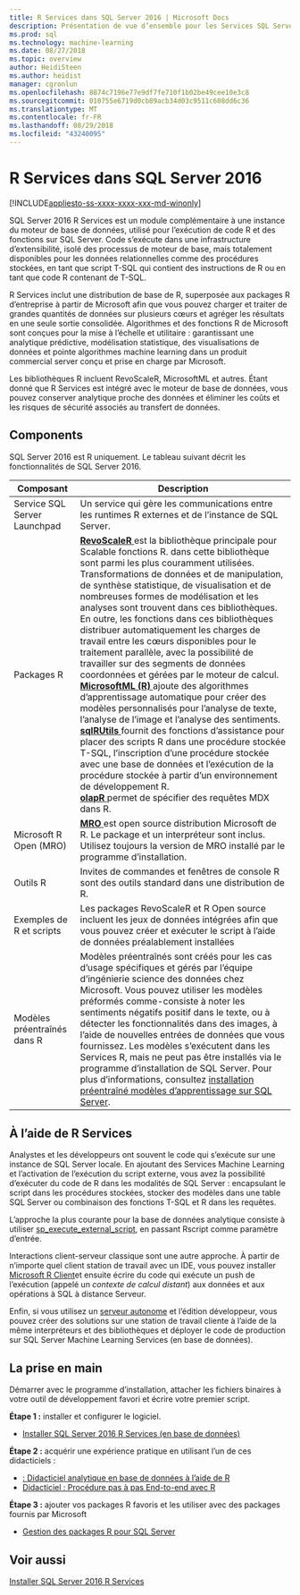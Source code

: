 ```yaml
---
title: R Services dans SQL Server 2016 | Microsoft Docs
description: Présentation de vue d’ensemble pour les Services SQL Server, R prend en charge pour la base de données analytique
ms.prod: sql
ms.technology: machine-learning
ms.date: 08/27/2018
ms.topic: overview
author: HeidiSteen
ms.author: heidist
manager: cgronlun
ms.openlocfilehash: 8874c7196e77e9df7fe710f1b02be49cee10e3c8
ms.sourcegitcommit: 010755e6719d0cb89acb34d03c9511c608dd6c36
ms.translationtype: MT
ms.contentlocale: fr-FR
ms.lasthandoff: 08/29/2018
ms.locfileid: "43240095"
---
```

# <a name="r-services-in-sql-server-2016"></a>R Services dans SQL Server 2016
[!INCLUDE[appliesto-ss-xxxx-xxxx-xxx-md-winonly](../../includes/appliesto-ss-xxxx-xxxx-xxx-md-winonly.md)]

SQL Server 2016 R Services est un module complémentaire à une instance du moteur de base de données, utilisé pour l’exécution de code R et des fonctions sur SQL Server. Code s’exécute dans une infrastructure d’extensibilité, isolé des processus de moteur de base, mais totalement disponibles pour les données relationnelles comme des procédures stockées, en tant que script T-SQL qui contient des instructions de R ou en tant que code R contenant de T-SQL. 

R Services inclut une distribution de base de R, superposée aux packages R d’entreprise à partir de Microsoft afin que vous pouvez charger et traiter de grandes quantités de données sur plusieurs cœurs et agréger les résultats en une seule sortie consolidée. Algorithmes et des fonctions R de Microsoft sont conçues pour la mise à l’échelle et utilitaire : garantissant une analytique prédictive, modélisation statistique, des visualisations de données et pointe algorithmes machine learning dans un produit commercial server conçu et prise en charge par Microsoft. 

Les bibliothèques R incluent RevoScaleR, MicrosoftML et autres. Étant donné que R Services est intégré avec le moteur de base de données, vous pouvez conserver analytique proche des données et éliminer les coûts et les risques de sécurité associés au transfert de données.

## <a name="components"></a>Components

SQL Server 2016 est R uniquement. Le tableau suivant décrit les fonctionnalités de SQL Server 2016.

| Composant | Description |
|-----------|-------------|
| Service SQL Server Launchpad | Un service qui gère les communications entre les runtimes R externes et de l’instance de SQL Server. |
| Packages R | [**RevoScaleR** ](revoscaler-overview.md) est la bibliothèque principale pour Scalable fonctions R. dans cette bibliothèque sont parmi les plus couramment utilisées. Transformations de données et de manipulation, de synthèse statistique, de visualisation et de nombreuses formes de modélisation et les analyses sont trouvent dans ces bibliothèques. En outre, les fonctions dans ces bibliothèques distribuer automatiquement les charges de travail entre les cœurs disponibles pour le traitement parallèle, avec la possibilité de travailler sur des segments de données coordonnées et gérées par le moteur de calcul.  <br/>[**MicrosoftML (R)** ](https://docs.microsoft.com/machine-learning-server/r-reference/microsoftml/microsoftml-package) ajoute des algorithmes d’apprentissage automatique pour créer des modèles personnalisés pour l’analyse de texte, l’analyse de l’image et l’analyse des sentiments. <br/>[**sqlRUtils** ](generating-an-r-stored-procedure-for-r-code-using-the-sqlrutils-package.md) fournit des fonctions d’assistance pour placer des scripts R dans une procédure stockée T-SQL, l’inscription d’une procédure stockée avec une base de données et l’exécution de la procédure stockée à partir d’un environnement de développement R.<br/>[**olapR** ](how-to-create-mdx-queries-using-olapr.md) permet de spécifier des requêtes MDX dans R.|
| Microsoft R Open (MRO) | [**MRO** ](https://mran.microsoft.com/open) est open source distribution Microsoft de R. Le package et un interpréteur sont inclus. Utilisez toujours la version de MRO installé par le programme d’installation. |
| Outils R | Invites de commandes et fenêtres de console R sont des outils standard dans une distribution de R.  |
| Exemples de R et scripts |  Les packages RevoScaleR et R Open source incluent les jeux de données intégrées afin que vous pouvez créer et exécuter le script à l’aide de données préalablement installées |
| Modèles préentraînés dans R | Modèles préentraînés sont créés pour les cas d’usage spécifiques et gérés par l’équipe d’ingénierie science des données chez Microsoft. Vous pouvez utiliser les modèles préformés comme-consiste à noter les sentiments négatifs positif dans le texte, ou à détecter les fonctionnalités dans des images, à l’aide de nouvelles entrées de données que vous fournissez. Les modèles s’exécutent dans les Services R, mais ne peut pas être installés via le programme d’installation de SQL Server. Pour plus d’informations, consultez [installation préentraîné modèles d’apprentissage sur SQL Server](../install/sql-pretrained-models-install.md). |

## <a name="using-r-services"></a>À l’aide de R Services

Analystes et les développeurs ont souvent le code qui s’exécute sur une instance de SQL Server locale. En ajoutant des Services Machine Learning et l’activation de l’exécution du script externe, vous avez la possibilité d’exécuter du code de R dans les modalités de SQL Server : encapsulant le script dans les procédures stockées, stocker des modèles dans une table SQL Server ou combinaison des fonctions T-SQL et R dans les requêtes.

L’approche la plus courante pour la base de données analytique consiste à utiliser [sp_execute_external_script](../../relational-databases/system-stored-procedures/sp-execute-external-script-transact-sql.md), en passant Rscript comme paramètre d’entrée.

Interactions client-serveur classique sont une autre approche. À partir de n’importe quel client station de travail avec un IDE, vous pouvez installer [Microsoft R Client](https://docs.microsoft.com/machine-learning-server/r-client/what-is-microsoft-r-client)et ensuite écrire du code qui exécute un push de l’exécution (appelé un *contexte de calcul distant*) aux données et aux opérations à SQL à distance Serveur. 

Enfin, si vous utilisez un [serveur autonome](r-server-standalone.md) et l’édition développeur, vous pouvez créer des solutions sur une station de travail cliente à l’aide de la même interpréteurs et des bibliothèques et déployer le code de production sur SQL Server Machine Learning Services (en base de données). 

## <a name="how-to-get-started"></a>La prise en main

Démarrer avec le programme d’installation, attacher les fichiers binaires à votre outil de développement favori et écrire votre premier script.

**Étape 1 :** installer et configurer le logiciel. 

+ [Installer SQL Server 2016 R Services (en base de données)](../install/sql-r-services-windows-install.md)

**Étape 2 :** acquérir une expérience pratique en utilisant l’un de ces didacticiels :

+ [: Didacticiel analytique en base de données à l’aide de R](../tutorials/sqldev-in-database-r-for-sql-developers.md)
+ [Didacticiel : Procédure pas à pas End-to-end avec R](../tutorials/walkthrough-data-science-end-to-end-walkthrough.md)

**Étape 3 :** ajouter vos packages R favoris et les utiliser avec des packages fournis par Microsoft

+ [Gestion des packages R pour SQL Server](install-additional-r-packages-on-sql-server.md)


## <a name="see-also"></a>Voir aussi

 [Installer SQL Server 2016 R Services](../install/sql-r-services-windows-install.md)
